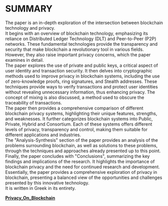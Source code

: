 # SUMMARY

The paper is an in-depth exploration of the intersection between blockchain technology and privacy.  
It begins with an overview of blockchain technology, emphasizing its reliance on Distributed Ledger Technology (DLT) and Peer-to-Peer (P2P) networks. These fundamental technologies provide the transparency and security that make blockchain a revolutionary tool in various fields. However, they also raise important privacy concerns, which the paper examines in detail.  
The paper explores the use of private and public keys, a critical aspect of user identity and transaction security. It then delves into cryptographic methods used to improve privacy in blockchain systems, including the use of zero-knowledge proofs, ring signatures, and Stealth addresses. These techniques provide ways to verify transactions and protect user identities without revealing unnecessary information, thus enhancing privacy. The concept of mixing is also discussed, a method used to obscure the traceability of transactions.  
The paper then provides a comprehensive comparison of different blockchain privacy systems, highlighting their unique features, strengths, and weaknesses. It further categorizes blockchain systems into Public, Private, Hybrid and Consortium. Each of these systems offers different levels of privacy, transparency and control, making them suitable for different applications and industries.  
The "Analysis-Synthesis" section of the paper provides an analysis of the problems surrounding blockchain, as well as solutions to these problems, through the techniques and approaches already presented up to this point.  
Finally, the paper concludes with "Conclusions", summarizing the key findings and implications of the research. It highlights the importance of blockchain privacy and the need for continued research and development.  
Essentially, the paper provides a comprehensive exploration of privacy in blockchain, presenting a balanced view of the opportunities and challenges presented by this innovative technology.  
It is written in Greek in its entirety.  

  **[Privacy_On_Blockchain](https://vaioskn.github.io/Privacy_On_Blockchain_Greek_Research_Study/)**
